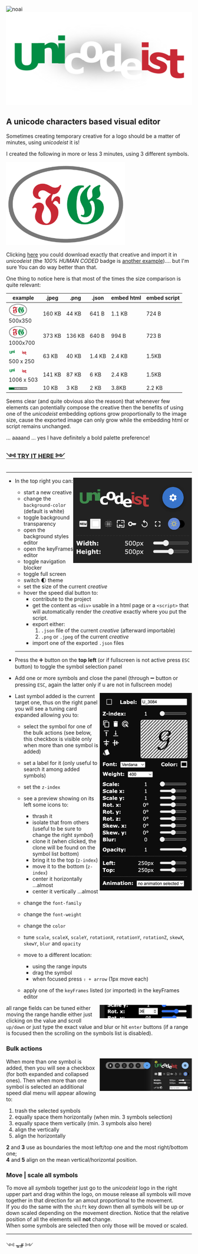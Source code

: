 
![noai](https://www.jmvc.org/img/HumanCoded.png?raw=true)
![unicodeist](src/img/comparison/unicodeistLogo.png?raw=true)




A unicode characters based visual editor
---

Sometimes creating temporary creative for a logo should be a matter of minutes, using _unicodeist_ it is!

I created the following in more or less 3 minutes, using 3 different symbols.  

<img width="322"  src="src/img/comparison/fg.png?raw=true">  


Clicking <a href="./src/img/comparison/fg.json?raw=true" download>here</a> you could download exactly that creative and import it in _unicodeist_ (the _100% HUMAN CODED_ badge is <a href="./src/img/comparison/HumanCoded.json?raw=true" download>another example</a>).... but I'm sure You can do way better than that.   

One thing to notice here is that most of the times the size comparison is quite relevant:


| example    | .jpeg | .png | .json | embed html | embed script |
| -------- | ------- | ------- | ------- | ------- | ------- |
| [<img src="src/img/comparison/fg.png" width="50"/>](image)<br/>500x350  | 160 KB | 44 KB | 641 B  | 1.1 KB | 724 B |
| [<img src="src/img/comparison/fg.png" width="50"/>](image)<br/>1000x700  | 373 KB | 136 KB | 640 B  | 994 B | 723 B |
| [<img src="src/img/comparison/unicodeist.png" width="50"/>](image)<br/>500 x 250 | 63 KB | 40 KB | 1.4 KB | 2.4 KB | 1.5KB |
| [<img src="src/img/comparison/unicodeist.png" width="50"/>](image)<br/>1006 x 503 | 141 KB | 87 KB | 6 KB | 2.4 KB | 1.5KB |
| [<img src="src/img/comparison/HumanCoded.png" width="50"/>](image) | 10 KB | 3 KB | 2 KB | 3.8KB | 2.2 KB |

Seems clear (and quite obvious also the reason) that whenever few elements can potentially compose the creative then the benefits of using one of the _unicodeist_ embedding options grow proportionally to the image size, cause the exported image can only grow while the embedding html or script remains unchanged.

... aaaand ... yes I have definitely a bold palette preference!   


### [༺ TRY IT HERE ༻](https://fedeghe.github.io/unicodeist/)

---
- In the top right you can:<img align="right" width="322"  src="src/img/ss1.png?raw=true">

    - start a new creative 
    - change the `background-color` (default is white)
    - toggle background transparency
    - open the background styles editor
    - open the keyFrames editor
    - toggle navigation blocker
    - toggle full screen  
    - switch 🌓 theme
    - set the size of the current _creative_
    - hover the speed dial button to:
        - contribute to the project 
         - get the content as `<div>` usable in a html page or a `<script>` that will automatically render the _creative_ exactly where you put the script.
        - export either:
            1) `.json` file of the current _creative_ (afterward importable)
            2) `.png` or `.jpeg` of the current _creative_
        - import one of the exported `.json` files
        
    ---

- Press the ➕ button on the **top** **left** (or if fullscreen is not active press `ESC` button) to toggle the symbol selection panel  

- Add one or more symbols and close the panel (through ➖ button or pressing `ESC`, again the latter only if u are not in fullscreen mode)  

<img align="right" width="250"  src="src/img/ss2.png?raw=true">  

- Last symbol added is the current target one, thus on the right panel you will see a tuning card expanded allowing you to:  
    - select the symbol for one of the bulk actions (see below, this checkbox is visible only when more than one symbol is added)
    - set a label for it (only useful to search it among added symbols)
    - set the `z-index`
    - see a preview showing on its left some icons to:
        - thrash it 
        - isolate that from others (useful to be sure to change the right _symbol_)
        - clone it (when clicked, the clone will be found on the symbol list bottom)
        - bring it to the top (`z-index`)
        - move it to the bottom (`z-index`)
        - center it horizontally ...almost  
        - center it vertically ...almost  
            
    - change the `font-family`  
    - change the `font-weight`
    - change the `color`
    - tune `scale`, `scaleX`, `scaleY`, `rotationX`, `rotationY`, `rotationZ`, `skewX`, `skewY`, `blur` and `opacity`
    - move to a different location:  
        - using the range inputs
        - drag the symbol
        - when focused press `⇧ + arrow` (1px move each)
    - apply one of the `keyFrames` listed (or imported) in the keyFrames editor


<img align="right" width="250"  src="src/img/ss3.png?raw=true">  

all range fields can be tuned either moving the range handle either just clicking on the value and scroll `up/down` or just type the exact value and blur or hit `enter` buttons (if a range is focused then the scrolling on the symbols list is disabled).

### Bulk actions 
<img align="right" width="250"  src="src/img/ss7.png?raw=true">  

When more than one symbol is added, then you will see a checkbox (for both expanded and collapsed ones). Then when more than one symbol is selected an additional speed dial menu will appear allowing to:  

1) trash the selected symbols  
2) equally space them horizontally (when min. 3 symbols selection)  
3) equally space them vertically (min. 3 symbols also here)  
4) align the vertically  
5) align the horizontally  

**2** and **3** use as boundaries the most left/top one and the most right/bottom one;  
**4** and **5** align on the mean vertical/horizontal position.

### Move | scale all symbols  
To move all _symbols_ together just go to the _unicodeist_ logo in the right upper part and drag within the logo, on mouse release all symbols will move together in that direction for an amout proportional to the movement.  
If you do the same with the `shift` key down then all symbols will be up or down scaled depending on the movement direction. Notice that the relative position of all the elements will **not** change.  
When some symbols are selected then only those will be moved or scaled.



---
༺ ᚗᚌ ༻